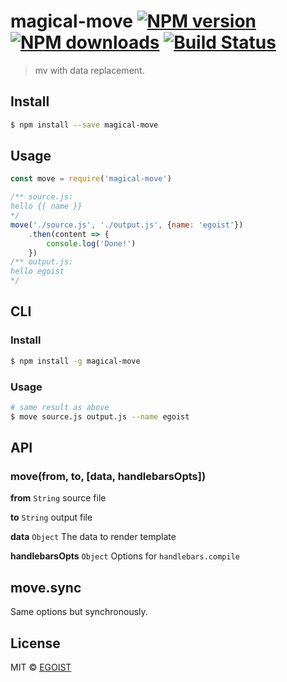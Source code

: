 # magical-move [![NPM version](https://img.shields.io/npm/v/magical-move.svg)](https://npmjs.com/package/magical-move) [![NPM downloads](https://img.shields.io/npm/dm/magical-move.svg)](https://npmjs.com/package/magical-move) [![Build Status](https://img.shields.io/circleci/project/egoist/magical-move/master.svg)](https://circleci.com/gh/egoist/magical-move)

> mv with data replacement.

## Install

```bash
$ npm install --save magical-move
```

## Usage

```js
const move = require('magical-move')

/** source.js:
hello {{ name }}
*/
move('./source.js', './output.js', {name: 'egoist'})
	.then(content => {
		console.log('Done!')
	})
/** output.js:
hello egoist
*/
```

## CLI

### Install

```bash
$ npm install -g magical-move
```

### Usage

```bash
# same result as above
$ move source.js output.js --name egoist
```

## API

### move(from, to, [data, handlebarsOpts])

**from** `String` source file

**to** `String` output file

**data** `Object` The data to render template

**handlebarsOpts** `Object` Options for `handlebars.compile`

## move.sync

Same options but synchronously.

## License

MIT © [EGOIST](https://github.com/egoist)
